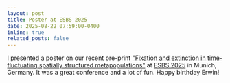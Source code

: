 ```yaml
---
layout: post
title: Poster at ESBS 2025
date: 2025-08-22 07:59:00-0400
inline: true
related_posts: false
---
```

I presented a poster on our recent pre-print ["Fixation and extinction in time-fluctuating spatially structured metapopulations"](https://doi.org/10.48550/arXiv.2504.08433) at [ESBS 2025](https://www.esbs2025.physik.uni-muenchen.de/) in Munich, Germany. It was a great conference and a lot of fun. Happy birthday Erwin!